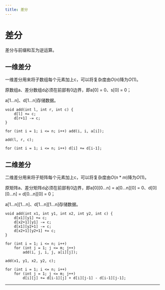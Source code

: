 ```yaml
---
title: 差分
---
```


# 差分

<script type="text/javascript" src="/include/head.js"></script>

差分与前缀和互为逆运算。

## 一维差分

一维差分用来将子数组每个元素加上c，可以将复杂度由$O(n)$降为$O(1)$。

原数组a、差分数组d必须在前部有0边界，即a[0] = 0、s[0] = 0；

a[1...n]、d[1...n]存储数据。

```
void add(int l, int r, int c) {
    d[l] += c;
    d[r+1] -= c;
}

for (int i = 1; i <= n; i++) add(i, i, a[i]);

add(l, r, c);

for (int i = 1; i <= n; i++) d[i] += d[i-1];
```

## 二维差分

二维差分用来将子矩阵每个元素加上c，可以将复杂度由$O(n*m)$降为$O(1)$。

原矩阵a、差分矩阵d必须在前部有0边界，即a[0][0...n] = a[0...n][0] = 0、d[0][0...n] = d[0...n][0] = 0；

a[1...n][1...n]、d[1...n][1...n]存储数据。

```
void add(int x1, int y1, int x2, int y2, int c) {
    d[x1][y1] += c;
    d[x2+1][y1] -= c;
    d[x1][y2+1] -= c;
    d[x2+1][y2+1] += c;
}

for (int i = 1; i <= n; i++)
    for (int j = 1; j <= m; j++)
        add(i, j, i, j, a[i][j]);

add(x1, y1, x2, y2, c);

for (int i = 1; i <= n; i++)
    for (int j = 1; j <= m; j++)
        d[i][j] += d[i-1][j] + d[i][j-1] - d[i-1][j-1];
```

---

<script type="text/javascript" src="/include/tail.js"></script>
